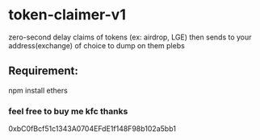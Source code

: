 # token-claimer-v1
zero-second delay claims of tokens (ex: airdrop, LGE) then sends to your address(exchange) of choice to dump on them plebs

## Requirement: 
npm install ethers

### feel free to buy me kfc thanks
0xbC0fBcf51c1343A0704EFdE1f148F98b102a5bb1
